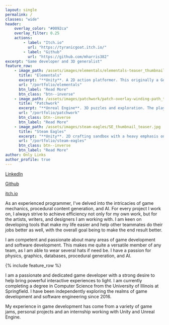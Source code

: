 ```yaml
--- 
layout: single
permalink: /
classes: "wide"
header:
    overlay_color: "#0092ca"
    overlay_filter: 0.25
    actions:
        - label: "Itch.io"
          url: "https://tyranicgoat.itch.io/"
        - label: "Github"
          url: "https://github.com/mharris382"
excerpt: "Game developer and 3D generalist"
feature_row:
    - image_path: /assets/images/elementals/elementals-teaser_thumbnail.png
      title: "Elementals"
      excerpt: "**Unity**. A 2D action platformer. This originally a Godot game jam project. Later it was reimplemented and extended in Unity."
      url: "/portfolio/elementals"
      btn_label: "Read More"
      btn_class: "btn--inverse"
    - image_path: /assets/images/patchwork/patch-overlay-winding-path_thumbnail.png
      title: "Patchwork"
      excerpt: "**Unreal Engine**. 3D puzzles and exploration. The player explores unique dreamworlds trying to find and help The Dreamer."
      url: "/portfolio/patchwork"
      btn_class: btn--inverse
      btn_label: "Read More"
    - image_path: /assets/images/steam-eagles/SE_thumbnail_teaser.jpg
      title: "Steam Eagles"
      excerpt: "**Unity**. 2D crafting sandbox with a heavy emphasis on freedom and creativity, combined with physics systems and gas simulations."
      url: "/portfolio/steam-eagles"
      btn_class: btn--inverse
      btn_label: "Read More"
author: Only Links
author_profile: true
---
```


<section class="page__share">

  <a href="https://www.linkedin.com/in/mharris382" class="btn btn--linkedin" target="_blank"><i class="fab fa-fw fa-linkedin" aria-hidden="true"></i><span> LinkedIn</span></a>

  <a href="https://www.linkedin.com/in/mharris382" class="btn btn--github" target="_blank"><i class="fab fa-fw fa-github" aria-hidden="true"></i><span> Github</span></a>

  <a href="https://tyranicgoat.itch.io/" class="btn btn--itchio" target="_blank"><i class="fab fa-fw fa-itch-io" aria-hidden="true"></i><span> itch.io</span></a>
</section>


As an experienced programmer, I've delved into the intricacies of game mechanics, procedural content generation, and AI. For every project I work on, I always strive to achieve efficiency not only for my own work, but for the artists, writers, and designers I am working with. I am keen on developing tools that make my life easier and help other teammates do their jobs better as well, with the overall goal being to make the end result better.

I am competent and passionate about many areas of game development and software development. This makes me quite a versatile member of any team, as I am able to wear several hats if need be. I have a passion for physics, graphics, databases, procedural generation, and AI.

{% include feature_row %}

I am a passionate and dedicated game developer with a strong desire to help bring powerful interactive experiences to light. I am currently completing a degree in Computer Science from the University of Illinois at Springfield. I have been independently exploring the realms of game development and software engineering since 2016. 

My experience in game development has come from a variety of game jams, personal projects and an internship working with Unity and Unreal Engine.
